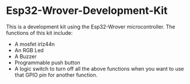 # Esp32-Wrover-Development-Kit
This is a development kit using the Esp32-Wrover microcontroller.
The functions of this kit include:
- A mosfet irlz44n
- An RGB Led
- A Buzzer
- Programmable push button
- A logic switch to turn off all the above functions when you want to use that GPIO pin for another function.
